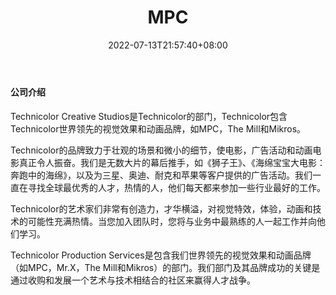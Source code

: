 ﻿---
weight: 
title: "MPC"
description: "MPC"
date: 2022-07-13T21:57:40+08:00
lastmod: 2022-07-13T16:45:40+08:00
draft: false
authors: ["MineW"]
featuredImage: "259.png"
link: "https://www.mpark.cc/ch/index.html"
tags: ["MPC","基础设施"]
categories: ["navigation"]
navigation: ["基础设施"]
lightgallery: true
toc: true
pinned: false
recommend: false
recommend1: false
---
#### 公司介绍

Technicolor Creative Studios是Technicolor的部门，Technicolor包含Technicolor世界领先的视觉效果和动画品牌，如MPC，The Mill和Mikros。

Technicolor的品牌致力于壮观的场景和微小的细节，使电影，广告活动和动画电影真正令人振奋。我们是无数大片的幕后推手，如《狮子王》、《海绵宝宝大电影：奔跑中的海绵》，以及为三星、奥迪、耐克和苹果等客户提供的广告活动。我们一直在寻找全球最优秀的人才，热情的人，他们每天都来参加一些行业最好的工作。

Technicolor的艺术家们非常有创造力，才华横溢，对视觉特效，体验，动画和技术的可能性充满热情。当您加入团队时，您将与业务中最熟练的人一起工作并向他们学习。

Technicolor Production Services是包含我们世界领先的视觉效果和动画品牌（如MPC，Mr.X，The Mill和Mikros）的部门。我们部门及其品牌成功的关键是通过收购和发展一个艺术与技术相结合的社区来赢得人才战争。